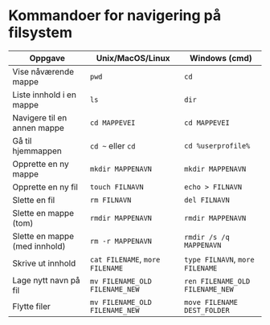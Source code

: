 # Kommandoer for navigering på filsystem

| Oppgave                          | Unix/MacOS/Linux                      | Windows (cmd)                      |
|----------------------------------|---------------------------------------|------------------------------------|
| Vise nåværende mappe             | `pwd`                                 | `cd`                               |
| Liste innhold i en mappe         | `ls`                                  | `dir`                              |
| Navigere til en annen mappe      | `cd MAPPEVEI`                         | `cd MAPPEVEI`                      |
| Gå til hjemmappen                | `cd ~` eller `cd`                     | `cd %userprofile%`                 |
| Opprette en ny mappe             | `mkdir MAPPENAVN`                     | `mkdir MAPPENAVN`                  |
| Opprette en ny fil               | `touch FILNAVN`                       | `echo > FILNAVN`                   |
| Slette en fil                    | `rm FILNAVN`                          | `del FILNAVN`                      |
| Slette en mappe (tom)            | `rmdir MAPPENAVN`                     | `rmdir MAPPENAVN`                  |
| Slette en mappe (med innhold)    | `rm -r MAPPENAVN`                     | `rmdir /s /q MAPPENAVN`            |
| Skrive ut innhold                | `cat FILENAME`, `more FILENAME`       | `type FILNAVN`, `more FILENAME`    |
| Lage nytt navn på fil            | `mv FILENAME_OLD FILENAME_NEW`        | `ren FILENAME_OLD FILENAME_NEW`    |
| Flytte filer                     | `mv FILENAME_OLD FILENAME_NEW`        | `move FILENAME DEST_FOLDER`        |

